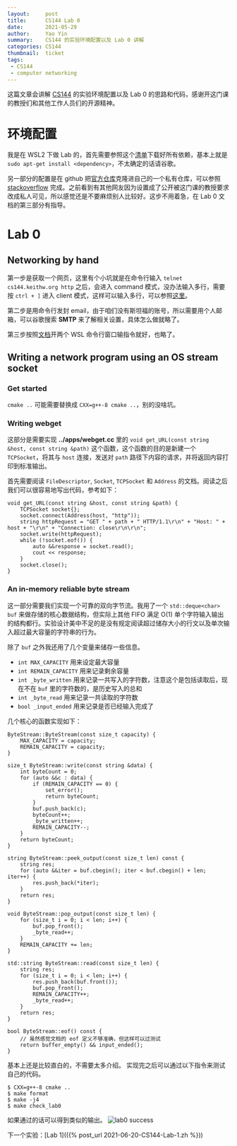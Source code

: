 ```yaml
---
layout:     post
title:      CS144 Lab 0
date:       2021-05-29
author:     Yao Yin
summary:    CS144 的实验环境配置以及 Lab 0 讲解
categories: CS144
thumbnail:  ticket
tags:
 - CS144
 - computer networking
---
```


这篇文章会讲解 [CS144](https://cs144.github.io/) 的实验环境配置以及 Lab 0 的思路和代码，感谢开这门课的教授们和其他工作人员们的开源精神。

# 环境配置

我是在 WSL2 下做 Lab 的，首先需要参照这个[清单](https://stanford.edu/class/cs144/vm_howto/vm-howto-byo.html)下载好所有依赖，基本上就是```sudo apt-get install <dependency>```，不太确定的话请谷歌。

另一部分的配置是在 github 把[官方仓库](https://github.com/CS144/sponge)克隆进自己的一个私有仓库，可以参照 [stackoverflow](https://stackoverflow.com/questions/10065526/github-how-to-make-a-fork-of-public-repository-private) 完成。之前看到有其他网友因为设置成了公开被这门课的教授要求改成私人可见，所以感觉还是不要麻烦别人比较好。这步不用着急，在 Lab 0 文档的第三部分有指导。

# Lab 0

## Networking by hand

第一步是获取一个网页，这里有个小坑就是在命令行输入 ```telnet cs144.keithw.org http``` 之后，会进入 command 模式，没办法输入多行，需要按 ```ctrl + ]``` 进入 client 模式，这样可以输入多行，可以参照[这里](https://serverfault.com/questions/493313/telnet-doesnt-accept-enter-as-a-newline)。

第二步是用命令行发封 email，由于咱们没有斯坦福的账号，所以需要用个人邮箱，可以谷歌搜索 **SMTP** 来了解相关设置，具体怎么做就略了。

第三步按照[文档](https://cs144.github.io/assignments/lab0.pdf)开两个 WSL 命令行窗口输指令就好，也略了。

## Writing a network program using an OS stream socket

### Get started

```cmake ..``` 可能需要替换成 ```CXX=g++-8 cmake ..```，别的没啥坑。

### Writing webget

这部分是需要实现 **../apps/webget.cc** 里的 ```void get_URL(const string &host, const string &path)``` 这个函数，这个函数的目的是新建一个 ```TCPSocket```，将其与 ```host``` 连接，发送对 ```path``` 路径下内容的请求，并将返回内容打印到标准输出。

首先需要阅读 ```FileDescriptor```, ```Socket```, ```TCPSocket``` 和 ```Address``` 的文档。阅读之后我们可以很容易地写出代码，参考如下：

```
void get_URL(const string &host, const string &path) { 
    TCPSocket socket{};
    socket.connect(Address(host, "http"));
    string httpRequest = "GET " + path + " HTTP/1.1\r\n" + "Host: " + host + "\r\n" + "Connection: close\r\n\r\n";
    socket.write(httpRequest);
    while (!socket.eof()) {
        auto &&response = socket.read();
        cout << response;
    }
    socket.close();
}
```

### An in-memory reliable byte stream

这一部分需要我们实现一个可靠的双向字节流。我用了一个 ```std::deque<char> buf``` 来做存储的核心数据结构，但实际上其他 FIFO 满足 O(1) 单个字符输入输出的结构都行。实验设计美中不足的是没有规定阅读超过储存大小的行文以及单次输入超过最大容量的字符串的行为。

除了 ```buf``` 之外我还用了几个变量来储存一些信息。

- ```int MAX_CAPACITY``` 用来设定最大容量
- ```int REMAIN_CAPACITY``` 用来记录剩余容量
- ```int _byte_written``` 用来记录一共写入的字符数，注意这个是包括读取后，现在不在 ```buf``` 里的字符数的，是历史写入的总和
- ```int _byte_read``` 用来记录一共读取的字符数
- ```bool _input_ended``` 用来记录是否已经输入完成了

几个核心的函数实现如下：

```
ByteStream::ByteStream(const size_t capacity) {
    MAX_CAPACITY = capacity;
    REMAIN_CAPACITY = capacity;
}

size_t ByteStream::write(const string &data) {
    int byteCount = 0;
    for (auto &&c : data) {
        if (REMAIN_CAPACITY == 0) {
            set_error();
            return byteCount;
        }
        buf.push_back(c);
        byteCount++;
        _byte_written++;
        REMAIN_CAPACITY--;
    }
    return byteCount;
}

string ByteStream::peek_output(const size_t len) const {
    string res;
    for (auto &&iter = buf.cbegin(); iter < buf.cbegin() + len; iter++) {
        res.push_back(*iter);
    }
    return res;
}

void ByteStream::pop_output(const size_t len) {
    for (size_t i = 0; i < len; i++) {
        buf.pop_front();
        _byte_read++;
    }
    REMAIN_CAPACITY += len;
}

std::string ByteStream::read(const size_t len) {
    string res;
    for (size_t i = 0; i < len; i++) {
        res.push_back(buf.front());
        buf.pop_front();
        REMAIN_CAPACITY++;
        _byte_read++;
    }
    return res;
}

bool ByteStream::eof() const { 
    // 虽然感觉文档的 eof 定义不够准确，但这样可以过测试
    return buffer_empty() && input_ended(); 
}

```

基本上还是比较直白的，不需要太多介绍。
实现完之后可以通过以下指令来测试自己的代码。

```
$ CXX=g++-8 cmake ..
$ make format
$ make -j4
$ make check_lab0
```

如果通过的话可以得到类似的输出。
![lab0 success](/images/cs144_lab0_success.png)

下一个实验：[Lab 1](({% post_url 2021-06-20-CS144-Lab-1.zh %}))
